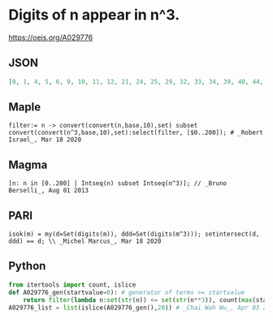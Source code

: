 # Digits of n appear in n^3\.
https://oeis.org/A029776
## JSON
```JSON
[0, 1, 4, 5, 6, 9, 10, 11, 12, 21, 24, 25, 29, 32, 33, 34, 39, 40, 44, 49, 50, 51, 54, 55, 56, 59, 60, 61, 64, 65, 66, 67, 71, 72, 73, 75, 76, 88, 90, 97, 99, 100, 101, 102, 106, 109, 110, 111, 112, 114, 115, 116, 119, 120, 124, 125, 129, 137, 151, 153, 176]
```
## Maple
```Maple
filter:= n -> convert(convert(n,base,10),set) subset convert(convert(n^3,base,10),set):select(filter, [$0..200]); # _Robert Israel_, Mar 18 2020
```
## Magma
```Magma
[n: n in [0..200] | Intseq(n) subset Intseq(n^3)]; // _Bruno Berselli_, Aug 01 2013
```
## PARI
```PARI
isok(m) = my(d=Set(digits(m)), ddd=Set(digits(m^3))); setintersect(d, ddd) == d; \\ _Michel Marcus_, Mar 18 2020
```
## Python
```Python
from itertools import count, islice
def A029776_gen(startvalue=0): # generator of terms >= startvalue
    return filter(lambda n:set(str(n)) <= set(str(n**3)), count(max(startvalue,0)))
A029776_list = list(islice(A029776_gen(),20)) # _Chai Wah Wu_, Apr 03 2023
```
